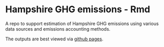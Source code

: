 # Hampshire GHG emissions - Rmd
A repo to support estimation of Hampshire GHG emissions using various data sources and emissions accounting methods.

The outputs are best viewed via [github pages](https://hcc-ccecf-datagroup.github.io/hampshire-ghg-emissions/).
